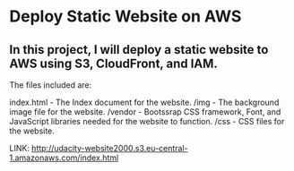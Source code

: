 # Deploy Static Website on AWS

## In this project, I will deploy a static website to AWS using S3, CloudFront, and IAM.

The files included are: 

index.html - The Index document for the website.
/img - The background image file for the website.
/vendor - Bootssrap CSS framework, Font, and JavaScript libraries needed for the website to function.
/css - CSS files for the website.


LINK:
http://udacity-website2000.s3.eu-central-1.amazonaws.com/index.html
